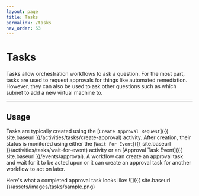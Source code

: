 ```yaml
---
layout: page
title: Tasks
permalink: /tasks
nav_order: 53
---
```


# Tasks
Tasks allow orchestration workflows to ask a question. For the most part, tasks are used to request approvals for things like automated remediation. However, they can also be used to ask other questions such as which subnet to add a new virtual machine to.

---

## Usage
Tasks are typically created using the [`Create Approval Request`]({{ site.baseurl }}/activities/tasks/create-approval) activity. After creation, their status is monitored using either the [`Wait For Event`]({{ site.baseurl }}/activities/tasks/wait-for-event) activity or an [Approval Task Event]({{ site.baseurl }}/events/approval). A workflow can create an approval task and wait for it to be acted upon or it can create an approval task for another workflow to act on later.

Here's what a completed approval task looks like:
![]({{ site.baseurl }}/assets/images/tasks/sample.png)
